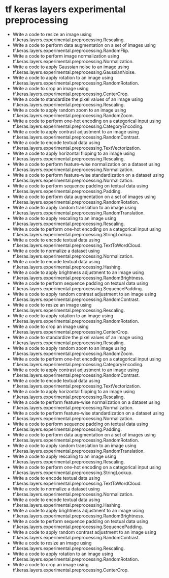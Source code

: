# tf keras layers experimental preprocessing

- Write a code to resize an image using tf.keras.layers.experimental.preprocessing.Rescaling.
- Write a code to perform data augmentation on a set of images using tf.keras.layers.experimental.preprocessing.RandomFlip.
- Write a code to perform image normalization using tf.keras.layers.experimental.preprocessing.Normalization.
- Write a code to apply Gaussian noise to an image using tf.keras.layers.experimental.preprocessing.GaussianNoise.
- Write a code to apply rotation to an image using tf.keras.layers.experimental.preprocessing.RandomRotation.
- Write a code to crop an image using tf.keras.layers.experimental.preprocessing.CenterCrop.
- Write a code to standardize the pixel values of an image using tf.keras.layers.experimental.preprocessing.Rescaling.
- Write a code to apply random zoom to an image using tf.keras.layers.experimental.preprocessing.RandomZoom.
- Write a code to perform one-hot encoding on a categorical input using tf.keras.layers.experimental.preprocessing.CategoryEncoding.
- Write a code to apply contrast adjustment to an image using tf.keras.layers.experimental.preprocessing.RandomContrast.
- Write a code to encode textual data using tf.keras.layers.experimental.preprocessing.TextVectorization.
- Write a code to apply horizontal flipping to an image using tf.keras.layers.experimental.preprocessing.Rescaling.
- Write a code to perform feature-wise normalization on a dataset using tf.keras.layers.experimental.preprocessing.Normalization.
- Write a code to perform feature-wise standardization on a dataset using tf.keras.layers.experimental.preprocessing.Normalization.
- Write a code to perform sequence padding on textual data using tf.keras.layers.experimental.preprocessing.Padding.
- Write a code to perform data augmentation on a set of images using tf.keras.layers.experimental.preprocessing.RandomRotation.
- Write a code to apply random translation to an image using tf.keras.layers.experimental.preprocessing.RandomTranslation.
- Write a code to apply rescaling to an image using tf.keras.layers.experimental.preprocessing.Rescaling.
- Write a code to perform one-hot encoding on a categorical input using tf.keras.layers.experimental.preprocessing.StringLookup.
- Write a code to encode textual data using tf.keras.layers.experimental.preprocessing.TextToWordCloud.
- Write a code to normalize a dataset using tf.keras.layers.experimental.preprocessing.Normalization.
- Write a code to encode textual data using tf.keras.layers.experimental.preprocessing.Hashing.
- Write a code to apply brightness adjustment to an image using tf.keras.layers.experimental.preprocessing.RandomBrightness.
- Write a code to perform sequence padding on textual data using tf.keras.layers.experimental.preprocessing.SequencePadding.
- Write a code to apply random contrast adjustment to an image using tf.keras.layers.experimental.preprocessing.RandomContrast.
- Write a code to resize an image using tf.keras.layers.experimental.preprocessing.Rescaling.
- Write a code to apply rotation to an image using tf.keras.layers.experimental.preprocessing.RandomRotation.
- Write a code to crop an image using tf.keras.layers.experimental.preprocessing.CenterCrop.
- Write a code to standardize the pixel values of an image using tf.keras.layers.experimental.preprocessing.Rescaling.
- Write a code to apply random zoom to an image using tf.keras.layers.experimental.preprocessing.RandomZoom.
- Write a code to perform one-hot encoding on a categorical input using tf.keras.layers.experimental.preprocessing.CategoryEncoding.
- Write a code to apply contrast adjustment to an image using tf.keras.layers.experimental.preprocessing.RandomContrast.
- Write a code to encode textual data using tf.keras.layers.experimental.preprocessing.TextVectorization.
- Write a code to apply horizontal flipping to an image using tf.keras.layers.experimental.preprocessing.Rescaling.
- Write a code to perform feature-wise normalization on a dataset using tf.keras.layers.experimental.preprocessing.Normalization.
- Write a code to perform feature-wise standardization on a dataset using tf.keras.layers.experimental.preprocessing.Normalization.
- Write a code to perform sequence padding on textual data using tf.keras.layers.experimental.preprocessing.Padding.
- Write a code to perform data augmentation on a set of images using tf.keras.layers.experimental.preprocessing.RandomRotation.
- Write a code to apply random translation to an image using tf.keras.layers.experimental.preprocessing.RandomTranslation.
- Write a code to apply rescaling to an image using tf.keras.layers.experimental.preprocessing.Rescaling.
- Write a code to perform one-hot encoding on a categorical input using tf.keras.layers.experimental.preprocessing.StringLookup.
- Write a code to encode textual data using tf.keras.layers.experimental.preprocessing.TextToWordCloud.
- Write a code to normalize a dataset using tf.keras.layers.experimental.preprocessing.Normalization.
- Write a code to encode textual data using tf.keras.layers.experimental.preprocessing.Hashing.
- Write a code to apply brightness adjustment to an image using tf.keras.layers.experimental.preprocessing.RandomBrightness.
- Write a code to perform sequence padding on textual data using tf.keras.layers.experimental.preprocessing.SequencePadding.
- Write a code to apply random contrast adjustment to an image using tf.keras.layers.experimental.preprocessing.RandomContrast.
- Write a code to resize an image using tf.keras.layers.experimental.preprocessing.Rescaling.
- Write a code to apply rotation to an image using tf.keras.layers.experimental.preprocessing.RandomRotation.
- Write a code to crop an image using tf.keras.layers.experimental.preprocessing.CenterCrop.